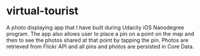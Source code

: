 # virtual-tourist
A photo displaying app that I have built during Udacity iOS Nanodegree program. The app also allows user to place a pin on a point on the map and then to see the photos shared at that point by tapping the pin. Photos are retrieved from Flickr API and all pins and photos are persisted in Core Data.
